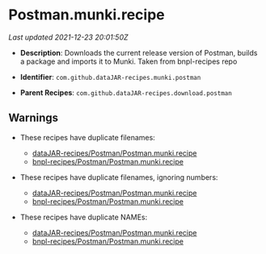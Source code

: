 # Postman.munki.recipe

_Last updated 2021-12-23 20:01:50Z_

- **Description**: Downloads the current release version of Postman, builds a package and imports it to Munki. Taken from bnpl-recipes repo

- **Identifier**: `com.github.dataJAR-recipes.munki.postman`

- **Parent Recipes**: `com.github.dataJAR-recipes.download.postman`


## Warnings

- These recipes have duplicate filenames:
    - [dataJAR-recipes/Postman/Postman.munki.recipe](/autopkg-dupe-tracker/dataJAR-recipes/Postman/Postman.munki.recipe)
    - [bnpl-recipes/Postman/Postman.munki.recipe](/autopkg-dupe-tracker/bnpl-recipes/Postman/Postman.munki.recipe)

- These recipes have duplicate filenames, ignoring numbers:
    - [dataJAR-recipes/Postman/Postman.munki.recipe](/autopkg-dupe-tracker/dataJAR-recipes/Postman/Postman.munki.recipe)
    - [bnpl-recipes/Postman/Postman.munki.recipe](/autopkg-dupe-tracker/bnpl-recipes/Postman/Postman.munki.recipe)

- These recipes have duplicate NAMEs:
    - [dataJAR-recipes/Postman/Postman.munki.recipe](/autopkg-dupe-tracker/dataJAR-recipes/Postman/Postman.munki.recipe)
    - [bnpl-recipes/Postman/Postman.munki.recipe](/autopkg-dupe-tracker/bnpl-recipes/Postman/Postman.munki.recipe)